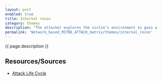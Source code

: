 ```yaml
---
layout: post
enabled: true
title: Internal recon
category: themes
description: "The attacker explores the victim’s environment to gain a better understanding of the environment, the roles and responsibilities of key individuals, and to determine where an organization stores information of interest."
permalink: 'Network_based_MITRE_ATTACK_matrix/themes/internal_recon'
---
```

{{ page.description }}

## Resources/Sources

* [Attack Life Cycle](http://www.iacpcybercenter.org/resource-center/what-is-cyber-crime/cyber-attack-lifecycle/)